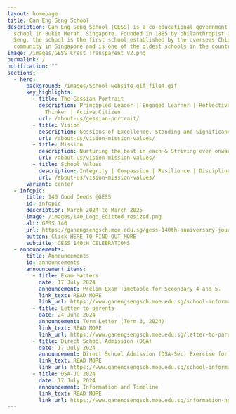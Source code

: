```yaml
---
layout: homepage
title: Gan Eng Seng School
description: Gan Eng Seng School (GESS) is a co-educational government secondary
  school in Bukit Merah, Singapore. Founded in 1885 by philanthropist Gan Eng
  Seng, the school is the first school established by the overseas Chinese
  community in Singapore and is one of the oldest schools in the country.
image: /images/GESS_Crest_Transparent_V2.png
permalink: /
notification: ""
sections:
  - hero:
      background: /images/School_website_gif_file4.gif
      key_highlights:
        - title: The Gessian Portrait
          description: Principled Leader | Engaged Learner | Reflective & Innovative
            Thinker | Active Citizen
          url: /about-us/gessian-portrait/
        - title: Vision
          description: Gessians of Excellence, Standing and Significance
          url: /about-us/vision-mission-values/
        - title: Mission
          description: Nurturing the best in each & Striving ever onward
          url: /about-us/vision-mission-values/
        - title: School Values
          description: Integrity | Compassion | Resilience | Discipline | Respect
          url: /about-us/vision-mission-values/
      variant: center
  - infopic:
      title: 140 Good Deeds @GESS
      id: infopic
      description: March 2024 to March 2025
      image: /images/140_Logo_Editted_resized.png
      alt: GESS 140
      url: https://ganengsengsch.moe.edu.sg/gess-140th-anniversary-journey/
      button: Click HERE TO FIND OUT MORE
      subtitle: GESS 140tH CELEBRATIONS
  - announcements:
      title: Announcements
      id: announcements
      announcement_items:
        - title: Exam Matters
          date: 17 July 2024
          announcement: Prelim Exam Timetable for Secondary 4 and 5.
          link_text: READ MORE
          link_url: https://www.ganengsengsch.moe.edu.sg/school-information/exam-matters/
        - title: Letter to parents
          date: 24 June 2024
          announcement: Term Letter (Term 3, 2024)
          link_text: READ MORE
          link_url: https://www.ganengsengsch.moe.edu.sg/letter-to-parents-term-3-2024/
        - title: Direct School Admission (DSA)
          date: 17 July 2024
          announcement: Direct School Admission (DSA-Sec) Exercise for 2025.
          link_text: READ MORE
          link_url: https://www.ganengsengsch.moe.edu.sg/school-information/school-admission/
        - title: DSA-JC 2024
          date: 17 July 2024
          announcement: Information and Timeline
          link_text: READ MORE
          link_url: https://www.ganengsengsch.moe.edu.sg/information-note-on-2024-dsa-jc-for-sec-4e-and-5na-students/
---
```

